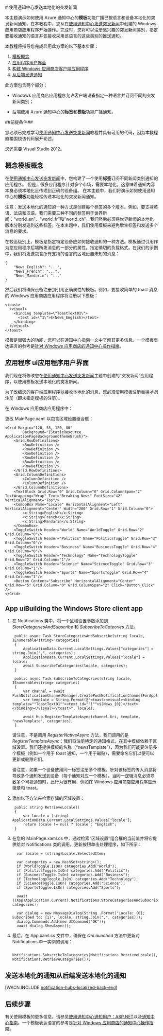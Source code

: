 <properties linkid="develop-notificationhubs-tutorials-send-localized-breaking-news-windowsdotnet" urlDisplayName="本地化的突发新闻" pageTitle="通知中心本地化的突发新闻教程" metaKeywords="" description="了解如何使用 Windows Azure Service Bus 通知中心发送本地化的突发新闻通知。" metaCanonical="" services="mobile-services,notification-hubs" documentationCenter="" title="使用通知中心发送本地化的突发新闻" authors="ricksal" solutions="" manager="" editor="" />
# 使用通知中心发送本地化的突发新闻

 

本主题演示如何使用 Azure 通知中心的**模板**功能广播已按语言和设备本地化的突发新闻通知。在本教程中，您从在[使用通知中心发送突发新闻]中创建的 Windows 应用商店应用程序开始操作。完成时，您将可以注册感兴趣的突发新闻类别，指定要接收通知的语言并仅接收采用该语言的这些类别的推送通知。

本教程将指导您完成启用此方案的以下基本步骤：

1. [模板概念] 
2. [应用程序用户界面]
3. [构建 Windows 应用商店客户端应用程序]
4. [从后端发送通知]


此方案包含两个部分：

- Windows 应用商店应用程序允许客户端设备指定一种语言并订阅不同的突发新闻类别；

- 后端使用 Azure 通知中心的**标签**和**模板**功能广播通知。



##前提条件##

您必须已完成学习[使用通知中心发送突发新闻]教程并具有可用的代码，因为本教程直接围绕该代码展开论述。

您还需要 Visual Studio 2012。


<h2><a name="concepts"></a><span class="short-header">概念</span>模板概念</h2>

在[使用通知中心发送突发新闻]中，您构建了一个使用**标签**订阅不同新闻类别通知的应用程序。
但是，很多应用程序针对多个市场，需要本地化。这意味着通知内容本身必须本地化且传递到正确的设备组。
在本主题中，我们将演示如何使用通知中心的**模板**功能轻松传递本地化的突发新闻通知。

注意：发送本地化的通知的一种方式是创建每个标签的多个版本。例如，要支持英语、法语和汉语，我们需要三种不同的标签用于世界新闻：“world_en”、“world_fr”和“world_ch”。我们然后必须将世界新闻的本地化版本分别发送到这些标签。在本主题中，我们使用模板来避免增生标签和发送多个消息的要求。

在较高级别上，模板是指定特定设备应如何接收通知的一种方法。模板通过引用作为您应用程序后端所发消息的一部分的属性，指定确切的负载格式。在我们的示例中，我们将发送包含所有支持的语言的区域设置未知的消息：

	{
		"News_English": "...",
		"News_French": "...",
		"News_Mandarin": "..."
	}

然后我们将确保设备注册到引用正确属性的模板。例如，要接收简单的 toast 消息的 Windows 应用商店应用程序将注册以下模板：

	<toast>
	  <visual>
	    <binding template=\"ToastText01\">
	      <text id=\"1\">$(News_English)</text>
	    </binding>
	  </visual>
	</toast>



模板是很强大的功能，您可以在[通知中心指南]一文中了解其更多信息。一个模板表达语言的参考是[针对 Windows 应用商店的通知中心操作指南]。


<h2><a name="ui"></a><span class="short-header">应用程序 ui</span>应用程序用户界面</h2>

我们现在将修改您在[使用通知中心发送突发新闻]主题中创建的“突发新闻”应用程序，以使用模板发送本地化的突发新闻。


为了改编您的客户端应用程序以接收本地化的消息，您必须使用模板注册替换*本机*注册（即未指定模板的注册）。


在 Windows 应用商店应用程序中：

更改 MainPage.xaml 以包含区域设置组合框：

	<Grid Margin="120, 58, 120, 80"  
			Background="{StaticResource ApplicationPageBackgroundThemeBrush}">
        <Grid.RowDefinitions>
            <RowDefinition />
            <RowDefinition />
            <RowDefinition />
            <RowDefinition />
            <RowDefinition />
            <RowDefinition />
        </Grid.RowDefinitions>
        <Grid.ColumnDefinitions>
            <ColumnDefinition />
            <ColumnDefinition />
        </Grid.ColumnDefinitions>
        <TextBlock Grid.Row="0" Grid.Column="0" Grid.ColumnSpan="2"  TextWrapping="Wrap" Text="Breaking News" FontSize="42" VerticalAlignment="Top"/>
        <ComboBox Name="Locale" HorizontalAlignment="Left" VerticalAlignment="Center" Width="200" Grid.Row="1" Grid.Column="0">
            <x:String>English</x:String>
            <x:String>French</x:String>
            <x:String>Mandarin</x:String>
        </ComboBox>
        <ToggleSwitch Header="World" Name="WorldToggle" Grid.Row="2" Grid.Column="0"/>
        <ToggleSwitch Header="Politics" Name="PoliticsToggle" Grid.Row="3" Grid.Column="0"/>
        <ToggleSwitch Header="Business" Name="BusinessToggle" Grid.Row="4" Grid.Column="0"/>
        <ToggleSwitch Header="Technology" Name="TechnologyToggle" Grid.Row="2" Grid.Column="1"/>
        <ToggleSwitch Header="Science" Name="ScienceToggle" Grid.Row="3" Grid.Column="1"/>
        <ToggleSwitch Header="Sports" Name="SportsToggle" Grid.Row="4" Grid.Column="1"/>
        <Button Content="Subscribe" HorizontalAlignment="Center" Grid.Row="5" Grid.Column="0" Grid.ColumnSpan="2" Click="Button_Click" />
    </Grid>

<h2><a name="building-client"></a><span class="building app">App ui</span>Building the Windows Store client app</h2>

1. 在 Notifications 类中，将一个区域设置参数添加到 *StoreCategoriesAndSubscribe*  和 *SubscribeToCateories* 方法。

		public async Task StoreCategoriesAndSubscribe(string locale, IEnumerable<string> categories)
        {
            ApplicationData.Current.LocalSettings.Values["categories"] = string.Join(",", categories);
            ApplicationData.Current.LocalSettings.Values["locale"] = locale;
            await SubscribeToCategories(locale, categories);
        }

        public async Task SubscribeToCategories(string locale, IEnumerable<string> categories)
        {
            var channel = await PushNotificationChannelManager.CreatePushNotificationChannelForApplicationAsync();
            var template = String.Format(@"<toast><visual><binding template=""ToastText01""><text id=""1"">$(News_{0})</text></binding></visual></toast>", locale);

            await hub.RegisterTemplateAsync(channel.Uri, template, "newsTemplate", categories);
        }

	请注意，不是调用 *RegisterNativeAsync* 方法，我们调用的是 *RegisterTemplateAsync*：我们将注册特定的通知格式，在其中模板依赖于区域设置。我们还提供模板的名称（“newsTemplate”），因为我们可能要注册多个模板（例如一个用于 toast 通知，一个用于磁贴），需要命名它们以便可以更新或删除它们。

	请注意，如果一个设备使用同一标签注册多个模板，针对该标签的传入消息将导致多个通知发送到设备（每个通知对应一个模板）。当同一逻辑消息必须导致多个可视通知时，此行为很有用，例如在 Windows 应用商店应用程序显示徽章和 toast。

2. 添加以下方法来检索存储的区域设置：

		public string RetrieveLocale()
        {
            var locale = (string) ApplicationData.Current.LocalSettings.Values["locale"];
            return locale != null ? locale : "English";
        }

3. 在您的 MainPage.xaml.cs 中，通过检索“区域设置”组合框的当前值并将它提供给对 Notifications 类的调用，更新按钮单击处理程序，如下所示：

		 var locale = (string)Locale.SelectedItem;
            
         var categories = new HashSet<string>();
         if (WorldToggle.IsOn) categories.Add("World");
         if (PoliticsToggle.IsOn) categories.Add("Politics");
         if (BusinessToggle.IsOn) categories.Add("Business");
         if (TechnologyToggle.IsOn) categories.Add("Technology");
         if (ScienceToggle.IsOn) categories.Add("Science");
         if (SportsToggle.IsOn) categories.Add("Sports");

         await ((App)Application.Current).Notifications.StoreCategoriesAndSubscribe(locale, categories);

         var dialog = new MessageDialog(String .Format("Locale: {0}; Subscribed to: {1}", locale, string.Join(",", categories)));
         dialog.Commands.Add(new UICommand("OK"));
         await dialog.ShowAsync();

4. 最后，在 App.xaml.cs 文件中，确保在 *OnLaunched* 方法中更新对 
Notifications 单一实例的调用：

		Notifications.SubscribeToCategories(Notifications.RetrieveLocale(), Notifications.RetrieveCategories());


<h2><a name="send"></a><span class="short-header">发送本地化的通知</span>从后端发送本地化的通知</h2>

[WACN.INCLUDE [notification-hubs-localized-back-end](../includes/notification-hubs-localized-back-end.md)]





## 后续步骤

有关使用模板的更多信息，请参见[使用通知中心通知用户：ASP.NET]以及[通知中心指南]。一个模板表达语言的参考是[针对 Windows 应用商店的通知中心操作指南]。

<!-- Anchors. -->
[模板概念]: #concepts
[应用程序用户界面]: #ui
[构建 Windows 应用商店客户端应用程序]: #building-client
[从后端发送通知]: #send
[后续步骤]:#next-steps

<!-- Images. -->





















<!-- URLs. -->
[移动服务]: /zh-cn/develop/mobile/tutorials/get-started
[使用通知中心通知用户：ASP.NET]: /zh-cn/manage/services/notification-hubs/notify-users-aspnet
[使用通知中心通知用户：移动服务]: /zh-cn/documentation/articles/notification-hubs-mobile-services-notify-users/
[使用通知中心发送突发新闻]: /zh-cn/documentation/articles/notification-hubs-windows-store-dotnet-send-breaking-news/ 

[“提交应用程序”页]: http://go.microsoft.com/fwlink/p/?LinkID=266582
[我的应用程序]: http://go.microsoft.com/fwlink/p/?LinkId=262039
[Live SDK for Windows]: http://go.microsoft.com/fwlink/p/?LinkId=262253
[移动服务入门]: /zh-cn/develop/mobile/tutorials/get-started/#create-new-service
[开始使用数据]: /zh-cn/develop/mobile/tutorials/get-started-with-data-dotnet
[移动服务中身份验证入门]: /zh-cn/develop/mobile/tutorials/get-started-with-users-dotnet
[推送通知入门]: /zh-cn/develop/mobile/tutorials/get-started-with-push-dotnet
[向应用用户推送通知]: /zh-cn/develop/mobile/tutorials/push-notifications-to-app-users-dotnet
[使用脚本为用户授权]: /zh-cn/develop/mobile/tutorials/authorize-users-in-scripts-dotnet
[JavaScript 和 HTML]: /zh-cn/develop/mobile/tutorials/get-started-with-push-js

[Azure 管理门户]: https://manage.windowsazure.cn/
[wns 对象]: http://go.microsoft.com/fwlink/p/?LinkId=260591
[通知中心指南]: http://msdn.microsoft.com/zh-cn/library/jj927170.aspx
[针对 iOS 的通知中心操作指南]: http://msdn.microsoft.com/zh-cn/library/jj927168.aspx
[针对 Windows 应用商店的通知中心操作指南]: http://msdn.microsoft.com/zh-cn/library/jj927172.aspx

